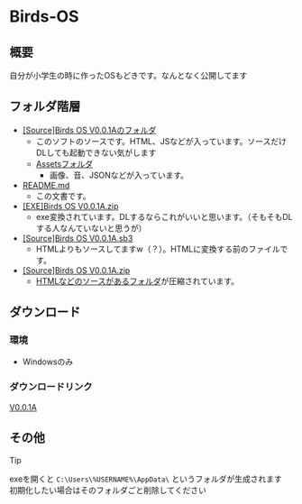 # Birds-OS
## 概要
自分が小学生の時に作ったOSもどきです。なんとなく公開してます
## フォルダ階層

* [[Source]Birds OS V0.0.1Aのフォルダ](https://github.com/koromoko10/Birds-OS/tree/main/%5BSource%5DBirds%20OS%20V0.0.1A)
  * このソフトのソースです。HTML、JSなどが入っています。ソースだけDLしても起動できない気がします
  * [Assetsフォルダ](https://github.com/koromoko10/Birds-OS/tree/main/%5BSource%5DBirds%20OS%20V0.0.1A/assets)
    * 画像、音、JSONなどが入っています。
* [README.md](https://github.com/koromoko10/Birds-OS/blob/main/README.md)
  * この文書です。
* [[EXE]Birds OS V0.0.1A.zip](https://github.com/koromoko10/Birds-OS/blob/main/%5BEXE%5DBirds%20OS%20V0.0.1A.zip)
  * exe変換されています。DLするならこれがいいと思います。（そもそもDLする人なんていないと思うが）
* [[Source]Birds OS V0.0.1A.sb3](https://github.com/koromoko10/Birds-OS/blob/main/%5BSource%5DBirds%20OS%20V0.0.1A.sb3)
  * HTMLよりもソースしてますw（？）。HTMLに変換する前のファイルです。
* [[Source]Birds OS V0.0.1A.zip](https://github.com/koromoko10/Birds-OS/blob/main/%5BSource%5DBirds%20OS%20V0.0.1A.zip)
  * [HTMLなどのソースがあるフォルダ](https://github.com/koromoko10/Birds-OS/tree/main/%5BSource%5DBirds%20OS%20V0.0.1A)が圧縮されています。

## ダウンロード
### 環境
* Windowsのみ
### ダウンロードリンク
[V0.0.1A](https://github.com/koromoko10/Birds-OS/blob/main/%5BEXE%5DBirds%20OS%20V0.0.1A.zip)

## その他
> [!TIP]
> exeを開くと `C:\Users\%USERNAME%\AppData\` というフォルダが生成されます<br>
> 初期化したい場合はそのフォルダごと削除してください
